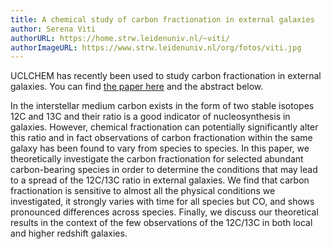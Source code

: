 ```yaml
---
title: A chemical study of carbon fractionation in external galaxies
author: Serena Viti
authorURL: https://home.strw.leidenuniv.nl/~viti/
authorImageURL: https://www.strw.leidenuniv.nl/org/fotos/viti.jpg
---
```

UCLCHEM has recently been used to study carbon fractionation in external galaxies. You can find [the paper here](https://arxiv.org/pdf/2007.12405.pdf) and the abstract below.

In the interstellar medium carbon exists in the form of two stable isotopes 12C and 13C and their ratio is a good indicator of nucleosynthesis in galaxies. However, chemical fractionation can potentially significantly alter this ratio and in fact observations of carbon fractionation within the same galaxy has been found to vary from species to species. In this paper, we theoretically investigate the carbon fractionation for selected abundant carbon-bearing species in order to determine the conditions that may lead to a spread of the 12C/13C ratio in external galaxies. We find that carbon fractionation is sensitive to almost all the physical conditions we investigated, it strongly varies with time for all species but CO, and shows pronounced differences across species. Finally, we discuss our theoretical results in the context of the few observations of the 12C/13C in both local and higher redshift galaxies.
